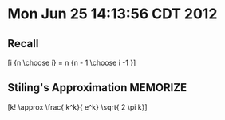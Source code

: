 # Mon Jun 25 14:13:56 CDT 2012

## Recall

\[i {n \choose i} = n {n - 1 \choose i -1 }\]


## Stiling's Approximation MEMORIZE
\[k! \approx \frac{ k^k}{ e^k} \sqrt{ 2 \pi k}\]